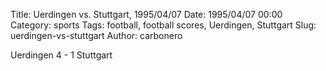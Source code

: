 Title: Uerdingen vs. Stuttgart, 1995/04/07
Date: 1995/04/07 00:00
Category: sports
Tags: football, football scores, Uerdingen, Stuttgart
Slug: uerdingen-vs-stuttgart
Author: carbonero


Uerdingen 4 - 1 Stuttgart

